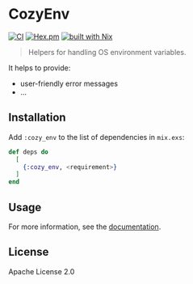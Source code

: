# CozyEnv

[![CI](https://github.com/cozy-elixir/cozy_env/actions/workflows/ci.yml/badge.svg)](https://github.com/cozy-elixir/cozy_env/actions/workflows/ci.yml)
[![Hex.pm](https://img.shields.io/hexpm/v/cozy_env.svg)](https://hex.pm/packages/cozy_env)
[![built with Nix](https://img.shields.io/badge/built%20with%20Nix-5277C3?logo=nixos&logoColor=white)](https://builtwithnix.org)

> Helpers for handling OS environment variables.

It helps to provide:

- user-friendly error messages
- ...

## Installation

Add `:cozy_env` to the list of dependencies in `mix.exs`:

```elixir
def deps do
  [
    {:cozy_env, <requirement>}
  ]
end
```

## Usage

For more information, see the [documentation](https://hexdocs.pm/cozy_env).

## License

Apache License 2.0
